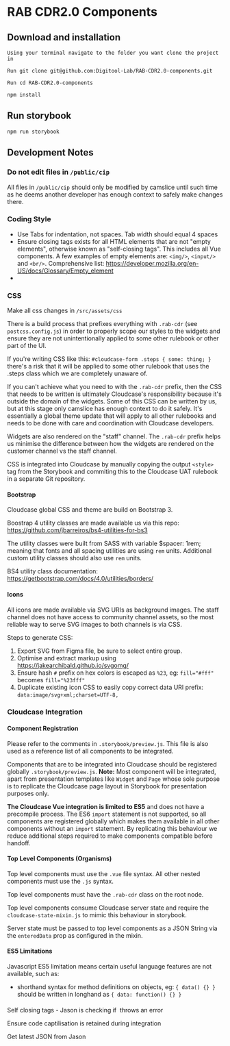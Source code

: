 # RAB CDR2.0 Components

## Download and installation

```
Using your terminal navigate to the folder you want clone the project in
```

```
Run git clone git@github.com:Digitool-Lab/RAB-CDR2.0-components.git
```

```
Run cd RAB-CDR2.0-components
```

```
npm install
```

## Run storybook

```
npm run storybook

```

## Development Notes

### Do not edit files in `/public/cip`
All files in `/public/cip` should only be modified by camslice until such time as he deems another developer has enough context to safely make changes there.

### Coding Style
- Use Tabs for indentation, not spaces. Tab width should equal 4 spaces
- Ensure closing tags exists for all HTML elements that are not "empty elements", otherwise known as "self-closing tags". This includes all Vue components. A few examples of empty elements are: `<img/>`, `<input/>` and `<br/>`. Comprehensive list: https://developer.mozilla.org/en-US/docs/Glossary/Empty_element
- 

### CSS
Make all css changes in `/src/assets/css`

There is a build process that prefixes everything with `.rab-cdr` (see `postcss.config.js`) in order to properly scope our styles to the widgets and ensure they are not unintentionally applied to some other rulebook or other part of the UI.

If you're writing CSS like this: `#cloudcase-form .steps { some: thing; }` there's a risk that it will be applied to some other rulebook that uses the .steps class which we are completely unaware of.

If you can't achieve what you need to with the `.rab-cdr` prefix, then the CSS that needs to be written is ultimately Cloudcase's responsibility because it's outside the domain of the widgets. Some of this CSS can be written by us, but at this stage only camslice has enough context to do it safely. It's essentially a global theme update that will apply to all other rulebooks and needs to be done with care and coordination with Cloudcase developers.

Widgets are also rendered on the "staff" channel. The `.rab-cdr` prefix helps us minimise the difference between how the widgets are rendered on the customer channel vs the staff channel.

CSS is integrated into Cloudcase by manually copying the output `<style>` tag from the Storybook and commiting this to the Cloudcase UAT rulebook in a separate Git repository.

#### Bootstrap

Cloudcase global CSS and theme are build on Bootstrap 3.

Boostrap 4 utility classes are made available us via this repo: https://github.com/jbarreiros/bs4-utilities-for-bs3

The utility classes were built from SASS with variable $spacer: 1rem; meaning that fonts and all spacing utilities are using `rem` units. Additional custom utility classes should also use `rem` units.

BS4 utility class documentation: https://getbootstrap.com/docs/4.0/utilities/borders/

#### Icons

All icons are made available via SVG URIs as background images. The staff channel does not have access to community channel assets, so the most reliable way to serve SVG images to both channels is via CSS.

Steps to generate CSS:

1. Export SVG from Figma file, be sure to select entire group. 
1. Optimise and extract markup using https://jakearchibald.github.io/svgomg/
1. Ensure hash `#` prefix on hex colors is escaped as `%23`, eg: `fill="#fff"` becomes `fill="%23fff"`
1. Duplicate existing icon CSS to easily copy correct data URI prefix: `data:image/svg+xml;charset=UTF-8,` 

### Cloudcase Integration

#### Component Registration

Please refer to the comments in `.storybook/preview.js`.  This file is also used as a reference list of all components to be integrated.

Components that are to be integrated into Cloudcase should be registered globally `.storybook/preview.js`. **Note:** Most component will be integrated, apart from presentation templates like `Widget` and `Page` whose sole purpose is to replicate the Cloudcase page layout in Storybook for presentation purposes only.

**The Cloudcase Vue integration is limited to ES5** and does not have a precompile process. The ES6 `import` statement is not supported, so all components are registered globally which makes them available in all other components without an `import` statement. By replicating this behaviour we reduce additional steps required to make components compatible before handoff.

#### Top Level Components (Organisms)

Top level components must use the `.vue` file syntax. All other nested components must use the `.js` syntax.

Top level components must have the `.rab-cdr` class on the root node.

Top level components consume Cloudcase server state and require the `cloudcase-state-mixin.js` to mimic this behaviour in storybook.

Server state must be passed to top level components as a JSON String via the `enteredData` prop as configured in the mixin.

#### ES5 Limitations

Javascript ES5 limitation means certain useful language features are not available, such as:
  - shorthand syntax for method definitions on objects, eg: `{ data() {} }` should be written in longhand as `{ data: function() {} }`

####

Self closing tags - Jason is checking if <img/> throws an error

Ensure code captilisation is retained during integration

Get latest JSON from Jason